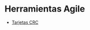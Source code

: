 # Herramientas Agile #
+ [Tarjetas CRC](https://docs.google.com/spreadsheets/d/13nm5rjxkWby2L6_-07FOOjsEJB2F_7hd/edit?usp=sharing&ouid=108557051530076371479&rtpof=true&sd=true)
